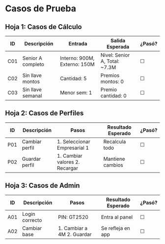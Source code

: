 # Casos de Prueba

## Hoja 1: Casos de Cálculo

| ID  | Descripción         | Entrada                              | Salida Esperada                      | ¿Pasó? |
| --- | ------------------- | ------------------------------------ | ------------------------------------ | ------ |
| C01 | Senior A completo   | Interno: 900M, Externo: 150M         | Nivel: Senior A, Total: ~7.3M        | ☐      |
| C02 | Sin llave montos    | Cantidad: 5                          | Premios montos: 0                    | ☐      |
| C03 | Sin llave semanal   | Menor sem: 1                         | Premio cantidad: 0                   | ☐      |

## Hoja 2: Casos de Perfiles

| ID  | Descripción       | Pasos                                  | Resultado Esperado | ¿Pasó? |
| --- | ----------------- | -------------------------------------- | ------------------ | ------ |
| P01 | Cambiar perfil    | 1. Seleccionar Empresarial 1           | Recalcula todo     | ☐      |
| P02 | Guardar perfil    | 1. Cambiar valores 2. Recargar         | Mantiene cambios   | ☐      |

## Hoja 3: Casos de Admin

| ID  | Descripción     | Pasos                         | Resultado Esperado  | ¿Pasó? |
| --- | --------------- | ----------------------------- | ------------------- | ------ |
| A01 | Login correcto  | PIN: GT2520                   | Entra al panel      | ☐      |
| A02 | Cambiar base    | 1. Cambiar a 4M 2. Guardar    | Se refleja en app   | ☐      |
